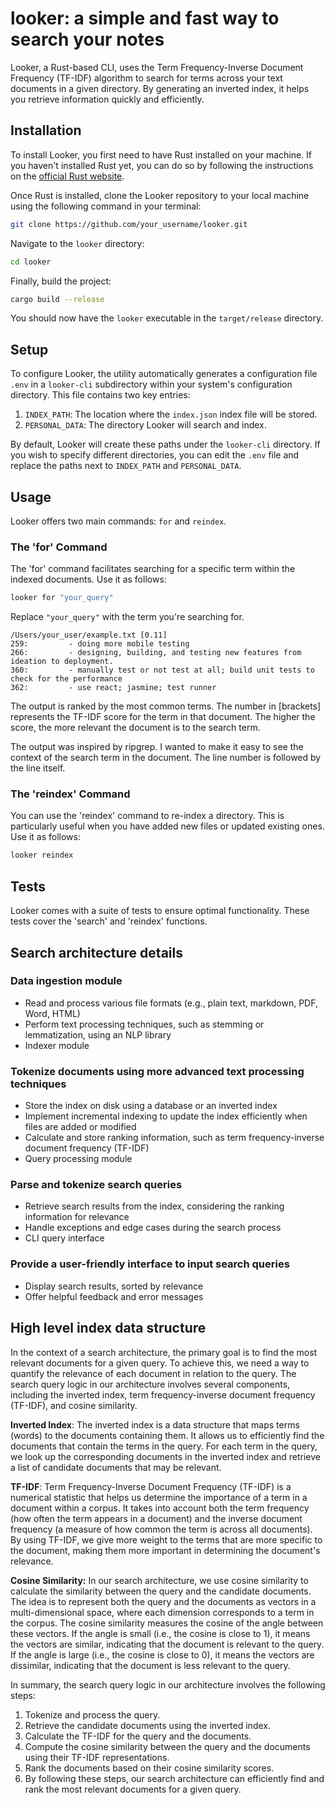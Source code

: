 # looker: a simple and fast way to search your notes

Looker, a Rust-based CLI, uses the Term Frequency-Inverse Document Frequency (TF-IDF) algorithm to search for terms across your text documents in a given directory. By generating an inverted index, it helps you retrieve information quickly and efficiently.

## Installation

To install Looker, you first need to have Rust installed on your machine. If you haven't installed Rust yet, you can do so by following the instructions on the [official Rust website](https://www.rust-lang.org/tools/install).

Once Rust is installed, clone the Looker repository to your local machine using the following command in your terminal:

```bash
git clone https://github.com/your_username/looker.git
```

Navigate to the `looker` directory:

```bash
cd looker
```

Finally, build the project:

```bash
cargo build --release
```

You should now have the `looker` executable in the `target/release` directory.

## Setup

To configure Looker, the utility automatically generates a configuration file `.env` in a `looker-cli` subdirectory within your system's configuration directory. This file contains two key entries:

1. `INDEX_PATH`: The location where the `index.json` index file will be stored.
2. `PERSONAL_DATA`: The directory Looker will search and index.

By default, Looker will create these paths under the `looker-cli` directory. If you wish to specify different directories, you can edit the `.env` file and replace the paths next to `INDEX_PATH` and `PERSONAL_DATA`.

## Usage

Looker offers two main commands: `for` and `reindex`.

### The 'for' Command

The 'for' command facilitates searching for a specific term within the indexed documents. Use it as follows:

```bash
looker for "your_query"
```

Replace `"your_query"` with the term you're searching for.

```
/Users/your_user/example.txt [0.11]
259:         - doing more mobile testing
266:         - designing, building, and testing new features from ideation to deployment.
360:         - manually test or not test at all; build unit tests to check for the performance
362:         - use react; jasmine; test runner
```

The output is ranked by the most common terms. The number in [brackets] represents the TF-IDF score for the term in that document. The higher the score, the more relevant the document is to the search term.

The output was inspired by ripgrep. I wanted to make it easy to see the context of the search term in the document. The line number is followed by the line itself.

### The 'reindex' Command

You can use the 'reindex' command to re-index a directory. This is particularly useful when you have added new files or updated existing ones. Use it as follows:

```bash
looker reindex
```

## Tests

Looker comes with a suite of tests to ensure optimal functionality. These tests cover the 'search' and 'reindex' functions.

## Search architecture details

### Data ingestion module

- Read and process various file formats (e.g., plain text, markdown, PDF, Word, HTML)
- Perform text processing techniques, such as stemming or lemmatization, using an NLP library
- Indexer module

### Tokenize documents using more advanced text processing techniques

- Store the index on disk using a database or an inverted index
- Implement incremental indexing to update the index efficiently when files are added or modified
- Calculate and store ranking information, such as term frequency-inverse document frequency (TF-IDF)
- Query processing module

### Parse and tokenize search queries

- Retrieve search results from the index, considering the ranking information for relevance
- Handle exceptions and edge cases during the search process
- CLI query interface

### Provide a user-friendly interface to input search queries

- Display search results, sorted by relevance
- Offer helpful feedback and error messages

## High level index data structure

In the context of a search architecture, the primary goal is to find the most relevant documents for a given query. To achieve this, we need a way to quantify the relevance of each document in relation to the query. The search query logic in our architecture involves several components, including the inverted index, term frequency-inverse document frequency (TF-IDF), and cosine similarity.

**Inverted Index**: The inverted index is a data structure that maps terms (words) to the documents containing them. It allows us to efficiently find the documents that contain the terms in the query. For each term in the query, we look up the corresponding documents in the inverted index and retrieve a list of candidate documents that may be relevant.

**TF-IDF**: Term Frequency-Inverse Document Frequency (TF-IDF) is a numerical statistic that helps us determine the importance of a term in a document within a corpus. It takes into account both the term frequency (how often the term appears in a document) and the inverse document frequency (a measure of how common the term is across all documents). By using TF-IDF, we give more weight to the terms that are more specific to the document, making them more important in determining the document's relevance.

**Cosine Similarity:** In our search architecture, we use cosine similarity to calculate the similarity between the query and the candidate documents. The idea is to represent both the query and the documents as vectors in a multi-dimensional space, where each dimension corresponds to a term in the corpus. The cosine similarity measures the cosine of the angle between these vectors. If the angle is small (i.e., the cosine is close to 1), it means the vectors are similar, indicating that the document is relevant to the query. If the angle is large (i.e., the cosine is close to 0), it means the vectors are dissimilar, indicating that the document is less relevant to the query.

In summary, the search query logic in our architecture involves the following steps:

1. Tokenize and process the query.
2. Retrieve the candidate documents using the inverted index.
3. Calculate the TF-IDF for the query and the documents.
4. Compute the cosine similarity between the query and the documents using their TF-IDF representations.
5. Rank the documents based on their cosine similarity scores.
6. By following these steps, our search architecture can efficiently find and rank the most relevant documents for a given query.
